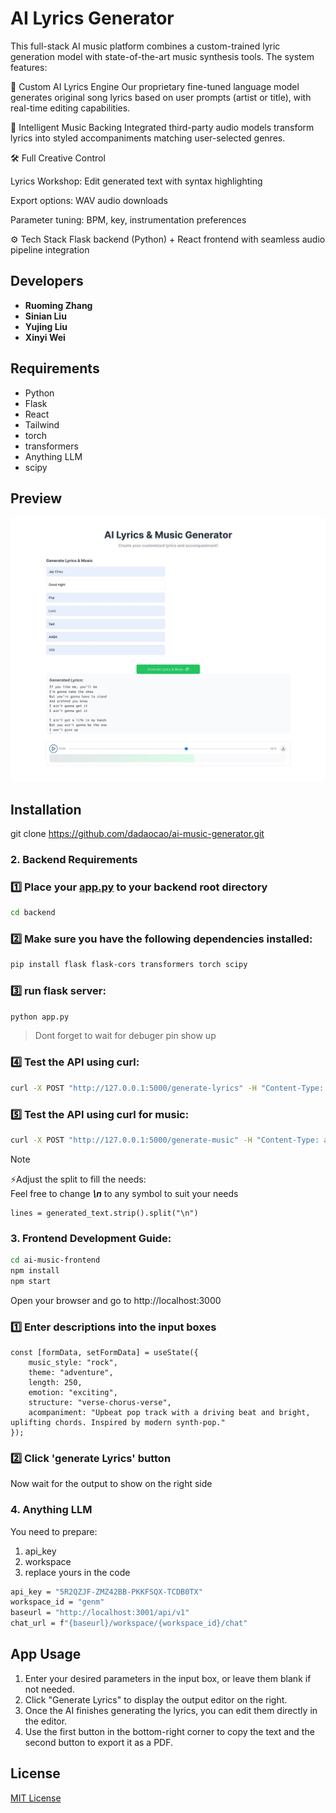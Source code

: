 # AI Lyrics Generator


This full-stack AI music platform combines a custom-trained lyric generation model with state-of-the-art music synthesis tools. The system features:

🧠 Custom AI Lyrics Engine
Our proprietary fine-tuned language model generates original song lyrics based on user prompts (artist or title), with real-time editing capabilities.

🎵 Intelligent Music Backing
Integrated third-party audio models transform lyrics into styled accompaniments matching user-selected genres.

🛠️ Full Creative Control

Lyrics Workshop: Edit generated text with syntax highlighting

Export options: WAV audio downloads

Parameter tuning: BPM, key, instrumentation preferences

⚙️ Tech Stack
Flask backend (Python) + React frontend with seamless audio pipeline integration

## Developers

- **Ruoming Zhang**  
- **Sinian Liu**  
- **Yujing Liu**  
- **Xinyi Wei**  

## Requirements

- Python 
- Flask
- React
- Tailwind
- torch
- transformers
- Anything LLM
- scipy

## Preview
![image](/readme_demo.jpg)

## Installation
git clone https://github.com/dadaocao/ai-music-generator.git

### 2. Backend Requirements

### 1️⃣ Place your [app.py](backend/app.py) to your backend root directory
```sh
cd backend
```
### 2️⃣ Make sure you have the following dependencies installed:
```sh
pip install flask flask-cors transformers torch scipy
```
### 3️⃣ run flask server:
```sh
python app.py
```
>Dont forget to wait for debuger pin show up

### 4️⃣ Test the API using curl:
```sh
curl -X POST "http://127.0.0.1:5000/generate-lyrics" -H "Content-Type: application/json" -d "{\"music_style\": \"rock\", \"theme\": \"adventure\", \"length\": 250, \"emotion\": \"exciting\", \"structure\": \"verse-chorus-verse\"}"
```
### 5️⃣ Test the API using curl for music:
```sh
curl -X POST "http://127.0.0.1:5000/generate-music" -H "Content-Type: application/json" -d "{\"des\": \"Upbeat pop track with a driving beat and bright, uplifting chords. Inspired by modern synth-pop.\"}"
```
>[!NOTE]
>⚡Adjust the split to fill the needs:  
Feel free to change ***\n*** to any symbol to suit your needs
```
lines = generated_text.strip().split("\n")
```
### 3. Frontend Development Guide:

```sh
cd ai-music-frontend
npm install
npm start
```

Open your browser and go to  http://localhost:3000

### 1️⃣ Enter descriptions into the input boxes
```
const [formData, setFormData] = useState({
    music_style: "rock",
    theme: "adventure",
    length: 250,
    emotion: "exciting",
    structure: "verse-chorus-verse",
    acompaniment: "Upbeat pop track with a driving beat and bright, uplifting chords. Inspired by modern synth-pop."
});
```
### 2️⃣ Click 'generate Lyrics' button
Now wait for the output to show on the right side

### 4. Anything LLM
You need to prepare:
1. api_key
2. workspace
3. replace yours in the code
```sh
api_key = "5R2QZJF-ZMZ42BB-PKKFSQX-TCDB0TX"
workspace_id = "genm"
baseurl = "http://localhost:3001/api/v1"
chat_url = f"{baseurl}/workspace/{workspace_id}/chat" 
```

## App Usage
1. Enter your desired parameters in the input box, or leave them blank if not needed.
2. Click "Generate Lyrics" to display the output editor on the right.
3. Once the AI finishes generating the lyrics, you can edit them directly in the editor.
4. Use the first button in the bottom-right corner to copy the text and the second button to export it as a PDF.

## License
[MIT License](./LICENSE)
